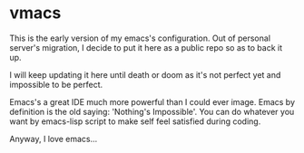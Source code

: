 vmacs
=====
This is the early version of my emacs's configuration. Out of personal server's migration, I decide to put it here as a public repo so as to back it up.

I will keep updating it here until death or doom as it's not perfect yet and impossible to be perfect.

Emacs's a great IDE much more powerful than I could ever image. Emacs by definition is the old saying: 'Nothing's Impossible'. You can do whatever you want by emacs-lisp script to make self feel satisfied during coding.

Anyway, I love emacs...
